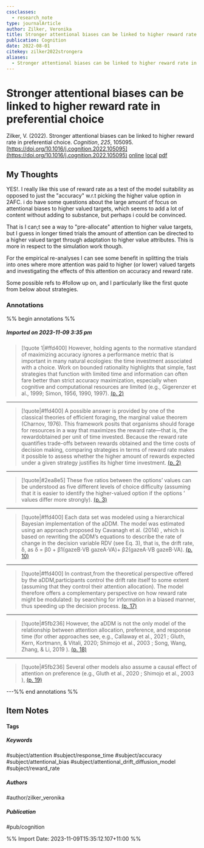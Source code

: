 ```yaml
---
cssclasses:
  - research_note
type: journalArticle
author: Zilker, Veronika
title: Stronger attentional biases can be linked to higher reward rate in preferential choice
publication: Cognition
date: 2022-08-01
citekey: zilker2022strongera
aliases:
  - Stronger attentional biases can be linked to higher reward rate in preferential choice
---
```


# Stronger attentional biases can be linked to higher reward rate in preferential choice

Zilker, V. (2022). Stronger attentional biases can be linked to higher reward rate in preferential choice. _Cognition_, _225_, 105095. [https://doi.org/10.1016/j.cognition.2022.105095](https://doi.org/10.1016/j.cognition.2022.105095)
[online](http://zotero.org/users/local/kZl3QdXV/items/9NK77IW9) [local](zotero://select/library/items/9NK77IW9) [pdf](file:///home/gjc216/Zotero/storage/28WEKS9D/Zilker%20-%202022%20-%20Stronger%20attentional%20biases%20can%20be%20linked%20to%20highe.pdf)
 


## My Thoughts

YES!. I really like this use of reward rate as a test of the model suitability as opposed to just the "accuracy" w.r.t picking the higher value option in 2AFC. i do have some questions about the large amount of focus on attentional biases to higher valued targets, which seems to add a lot of content without adding to substance, but perhaps i could be convinced.

That is I can;t see a way to "pre-allocate" attention to higher value targets, but I guess in longer timed trials the amount of attention can be directed to a higher valued target through adaptation to higher value attributes. This is more in respect to the simulation work though.

For the empirical re-analyses I can see some benefit in splitting the trials into ones where more attention was paid to higher (or lower) valued targets and investigating the effects of this attention on accuracy and reward rate.

Some possible refs to #follow up on, and I particularly like the first quote from below about strategies.
 
### Annotations

%% begin annotations %%
##### Imported on 2023-11-09 3:35 pm
>[!quote 1|#ffd400]
>However, holding agents to the normative standard of maximizing accuracy ignores a performance metric that is important in many natural ecologies: the time investment associated with a choice. Work on bounded rationality highlights that simple, fast strategies that function with limited time and information can often fare better than strict accuracy maximization, especially when cognitive and computational resources are limited (e.g., Gigerenzer et al., 1999; Simon, 1956, 1990, 1997). [(p. 2)](zotero://open-pdf/library/items/28WEKS9D?page=2&annotation=YBUS2FYE)

---
>[!quote|#ffd400]
>A possible answer is provided by one of the classical theories of efficient foraging, the marginal value theorem (Charnov, 1976). This framework posits that organisms should forage for resources in a way that maximizes the reward rate—that is, the rewardobtained per unit of time invested. Because the reward rate quantifies trade-offs between rewards obtained and the time costs of decision making, comparing strategies in terms of reward rate makes it possible to assess whether the higher amount of rewards expected under a given strategy justifies its higher time investment. [(p. 2)](zotero://open-pdf/library/items/28WEKS9D?page=2&annotation=JYGBYEXF)

---
>[!quote|#2ea8e5]
>These five ratios between the options’ values can be understood as five different levels of choice difficulty (assuming that it is easier to identify the higher-valued option if the options ’ values differ more strongly). [(p. 3)](zotero://open-pdf/library/items/28WEKS9D?page=3&annotation=S4STSKVB)

---
>[!quote|#ffd400]
>Each data set was modeled using a hierarchical Bayesian implementation of the aDDM. The model was estimated using an approach proposed by Cavanagh et al. (2014) , which is based on rewriting the aDDM’s equations to describe the rate of change in the decision variable RDV (see Eq. 3), that is, the drift rate, δ, as δ = β0 + β1(gazeB⋅VB gazeA⋅VA)+ β2(gazeA⋅VB gazeB⋅VA). [(p. 10)](zotero://open-pdf/library/items/28WEKS9D?page=10&annotation=IGKMHWQ5)

---
>[!quote|#ffd400]
>In contrast,from the theoretical perspective offered by the aDDM,participants control the drift rate itself to some extent (assuming that they control their attention allocation). The model therefore offers a complementary perspective on how reward rate might be modulated: by searching for information in a biased manner, thus speeding up the decision process. [(p. 17)](zotero://open-pdf/library/items/28WEKS9D?page=17&annotation=ACULK6NQ)

---
>[!quote|#5fb236]
>However, the aDDM is not the only model of the relationship between attention allocation, preference, and response time (for other approaches see, e.g., Callaway et al., 2021 ; Gluth, Kern, Kortmann, & Vitali, 2020; Shimojo et al., 2003 ; Song, Wang, Zhang, & Li, 2019 ). [(p. 18)](zotero://open-pdf/library/items/28WEKS9D?page=18&annotation=SPV2GVBI)

---
>[!quote|#5fb236]
>Several other models also assume a causal effect of attention on preference (e.g., Gluth et al., 2020 ; Shimojo et al., 2003 ), [(p. 19)](zotero://open-pdf/library/items/28WEKS9D?page=19&annotation=PPKEKRGX)

---%% end annotations %%

## Item Notes

#### Tags

##### Keywords

#subject/attention #subject/response_time #subject/accuracy #subject/attentional_bias #subject/attentional_drift_diffusion_model #subject/reward_rate

##### Authors

#author/zilker_veronika

##### Publication

#pub/cognition


%% Import Date: 2023-11-09T15:35:12.107+11:00 %%
